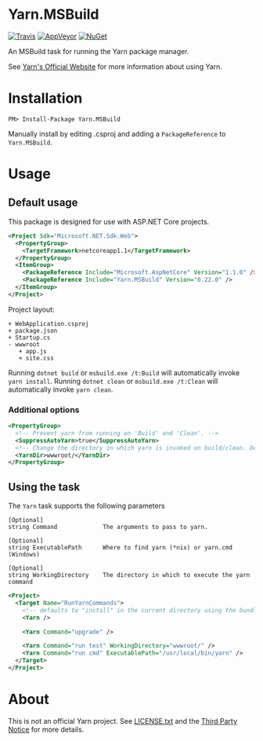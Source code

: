 Yarn.MSBuild
============

[![Travis](https://img.shields.io/travis/natemcmaster/Yarn.MSBuild.svg?style=flat-square&label=travis)](https://travis-ci.org/natemcmaster/Yarn.MSBuild)
[![AppVeyor](https://img.shields.io/appveyor/ci/natemcmaster/yarn-msbuild.svg?style=flat-square&label=appveyor)](https://ci.appveyor.com/project/natemcmaster/yarn-msbuild)
[![NuGet](https://img.shields.io/nuget/v/Yarn.MSBuild.svg?style=flat-square)](https://nuget.org/packages/Yarn.MSBuild)


An MSBuild task for running the Yarn package manager.

See [Yarn's Official Website](https://yarnpkg.com/en/) for more information about using Yarn.

# Installation

```
PM> Install-Package Yarn.MSBuild
```

Manually install by editing .csproj and adding a `PackageReference` to `Yarn.MSBuild`.

# Usage

## Default usage

This package is designed for use with ASP.NET Core projects.

```xml 
<Project Sdk="Microsoft.NET.Sdk.Web">
  <PropertyGroup>
    <TargetFramework>netcoreapp1.1</TargetFramework>
  </PropertyGroup>
  <ItemGroup>
    <PackageReference Include="Microsoft.AspNetCore" Version="1.1.0" />
    <PackageReference Include="Yarn.MSBuild" Version="0.22.0" />
  </ItemGroup>
</Project>
```

Project layout:
```
+ WebApplication.csproj
+ package.json
+ Startup.cs
- wwwroot
   + app.js
   + site.css
```

Running `dotnet build` or `msbuild.exe /t:Build` will automatically invoke `yarn install`.
Running `dotnet clean` or `msbuild.exe /t:Clean` will automatically invoke `yarn clean`.

### Additional options

```xml
<PropertyGroup>
  <!-- Prevent yarn from running on 'Build' and 'Clean'. -->
  <SuppressAutoYarn>true</SuppressAutoYarn>
  <!-- Change the directory in which yarn is invoked on build/clean. Defaults to MSBuildProjectDirectory. -->
  <YarnDir>wwwroot/</YarnDir>
</PropertyGroup>
```

## Using the task 

The `Yarn` task supports the following parameters
```
[Optional]
string Command             The arguments to pass to yarn.

[Optional]
string ExecutablePath      Where to find yarn (*nix) or yarn.cmd (Windows)

[Optional]
string WorkingDirectory    The directory in which to execute the yarn command
```

```xml
<Project>
  <Target Name="RunYarnCommands">
    <!-- defaults to "install" in the current directory using the bundled version of yarn. -->
    <Yarn /> 

    <Yarn Command="upgrade" />

    <Yarn Command="run test" WorkingDirectory="wwwroot/" />
    <Yarn Command="run cmd" ExecutablePath="/usr/local/bin/yarn" />
  </Target>
</Project>
```

# About

This is not an official Yarn project. See [LICENSE.txt](LICENSE.txt) and the [Third Party Notice](src/Yarn.MSBuild/third_party_notice.txt) for more details.

